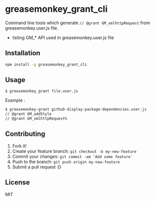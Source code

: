 # greasemonkey_grant_cli

Command line tools which generate `// @grant GM_xmlhttpRequest` from greasemonkey.user.js file.

* listing GM_* API used in greasemonkey.user.js file

## Installation

``` sh
npm install -g greasemonkey_grant_cli
```

## Usage

```
$ greasemonkey_grant file.user.js
```

Example :

``` sh
$ greasemonkey-grant github-display-package-dependencies.user.js
// @grant GM_addStyle
// @grant GM_xmlhttpRequest%
```

## Contributing

1. Fork it!
2. Create your feature branch: `git checkout -b my-new-feature`
3. Commit your changes: `git commit -am 'Add some feature'`
4. Push to the branch: `git push origin my-new-feature`
5. Submit a pull request :D

## License

MIT